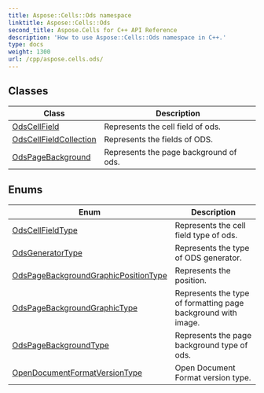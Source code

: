 ```yaml
---
title: Aspose::Cells::Ods namespace
linktitle: Aspose::Cells::Ods
second_title: Aspose.Cells for C++ API Reference
description: 'How to use Aspose::Cells::Ods namespace in C++.'
type: docs
weight: 1300
url: /cpp/aspose.cells.ods/
---
```




## Classes

| Class | Description |
| --- | --- |
| [OdsCellField](./odscellfield/) | Represents the cell field of ods. |
| [OdsCellFieldCollection](./odscellfieldcollection/) | Represents the fields of ODS. |
| [OdsPageBackground](./odspagebackground/) | Represents the page background of ods. |
## Enums

| Enum | Description |
| --- | --- |
| [OdsCellFieldType](./odscellfieldtype/) | Represents the cell field type of ods. |
| [OdsGeneratorType](./odsgeneratortype/) | Represents the type of ODS generator. |
| [OdsPageBackgroundGraphicPositionType](./odspagebackgroundgraphicpositiontype/) | Represents the position. |
| [OdsPageBackgroundGraphicType](./odspagebackgroundgraphictype/) | Represents the type of formatting page background with image. |
| [OdsPageBackgroundType](./odspagebackgroundtype/) | Represents the page background type of ods. |
| [OpenDocumentFormatVersionType](./opendocumentformatversiontype/) | Open Document Format version type. |
